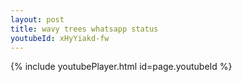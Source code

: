 ```yaml
---
layout: post
title: wavy trees whatsapp status
youtubeId: xHyYiakd-fw
---
```


{% include youtubePlayer.html id=page.youtubeId %}
